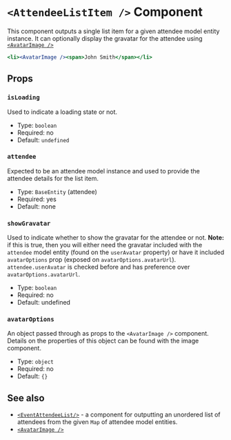 # `<AttendeeListItem />` Component
This component outputs a single list item for a given attendee model entity instance.  It can optionally display the gravatar for the attendee using [`<AvatarImage />`](../ui/image/avatar.md)
```jsx
<li><AvatarImage /><span>John Smith</span></li>
```
## Props
### `isLoading`
Used to indicate a loading state or not.
- Type: `boolean`
- Required: no
- Default: `undefined`

### `attendee`
Expected to be an attendee model instance and used to provide the attendee details for the list item.
- Type: `BaseEntity` (attendee)
- Required: yes
- Default: none

### `showGravatar`
Used to indicate whether to show the gravatar for the attendee or not. **Note:** if this is true, then you will either need the gravatar included with the `attendee` model entity (found on the `userAvatar` property) or have it included `avatarOptions` prop (exposed on `avatarOptions.avatarUrl`).  `attendee.userAvatar` is checked before and has preference over `avatarOptions.avatarUrl`.

- Type: `boolean`
- Required: no
- Default: undefined

### `avatarOptions`

An object passed through as props to the `<AvatarImage />` component.  Details on the properties of this object can be found with the image component.

- Type: `object`
- Required: no
- Default: `{}`

## See also
- [`<EventAttendeeList/>`](./event-attendee-list.md) - a component for outputting an unordered list of attendees from the given `Map` of attendee model entities.
- [`<AvatarImage />`](../ui/image/avatar.md)